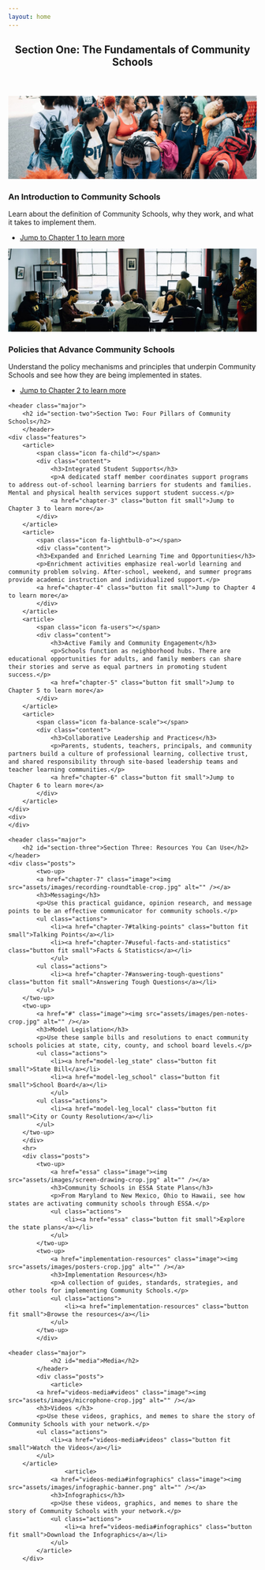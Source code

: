 ```yaml
---
layout: home
---
```


<section>

<!-- Section One -->

<header class="major">
	<h2 id="section-one">Section One: The Fundamentals of Community Schools</h2>
</header>
<div class="posts">
	<two-up>
		<a href="chapter-1" class="image"><img src="assets/images/crowd-crop.jpg" alt="" /></a>
		<h3>An Introduction to Community Schools</h3>
		<p>Learn about the definition of Community Schools, why they work, and what it takes to implement them.</p>
		<ul class="actions">
			<li><a href="chapter-1" class="button fit small">Jump to Chapter 1 to learn more</a></li>
		</ul>
	</two-up>
	<two-up>
		<a href="chapter-2" class="image"><img src="assets/images/one-hood-crop.jpg" alt="" /></a>
		<h3>Policies that Advance Community Schools</h3>
		<p>Understand the policy mechanisms and principles that underpin Community Schools and see how they are being implemented in states.</p>
		<ul class="actions">
			<li><a href="chapter-2" class="button fit small">Jump to Chapter 2 to learn more</a></li>
		</ul>
	</two-up>
	</div>

<!-- Section Two -->

	<header class="major">
		<h2 id="section-two">Section Two: Four Pillars of Community Schools</h2>
		</header>
	<div class="features">
		<article>
			<span class="icon fa-child"></span>
			<div class="content">
				<h3>Integrated Student Supports</h3>
				<p>A dedicated staff member coordinates support programs to address out-of-school learning barriers for students and families. Mental and physical health services support student success.</p>
				<a href="chapter-3" class="button fit small">Jump to Chapter 3 to learn more</a>
			</div>
		</article>
		<article>
			<span class="icon fa-lightbulb-o"></span>
			<div class="content">
			<h3>Expanded and Enriched Learning Time and Opportunities</h3>
			<p>Enrichment activities emphasize real-world learning and community problem solving. After-school, weekend, and summer programs provide academic instruction and individualized support.</p>
			<a href="chapter-4" class="button fit small">Jump to Chapter 4 to learn more</a>
			</div>
		</article>
		<article>
			<span class="icon fa-users"></span>
			<div class="content">
				<h3>Active Family and Community Engagement</h3>
				<p>Schools function as neighborhood hubs. There are educational opportunities for adults, and family members can share their stories and serve as equal partners in promoting student success.</p>
				<a href="chapter-5" class="button fit small">Jump to Chapter 5 to learn more</a>
			</div>
		</article>
		<article>
			<span class="icon fa-balance-scale"></span>
			<div class="content">
				<h3>Collaborative Leadership and Practices</h3>
				<p>Parents, students, teachers, principals, and community partners build a culture of professional learning, collective trust, and shared responsibility through site-based leadership teams and teacher learning communities.</p>
				<a href="chapter-6" class="button fit small">Jump to Chapter 6 to learn more</a>
			</div>
		</article>
	</div>
	<div>
	</div>

<!-- Section Three -->

	<header class="major">
		<h2 id="section-three">Section Three: Resources You Can Use</h2>
	</header>
	<div class="posts">
			<two-up>
			<a href="chapter-7" class="image"><img src="assets/images/recording-roundtable-crop.jpg" alt="" /></a>
			<h3>Messaging</h3>
			<p>Use this practical guidance, opinion research, and message points to be an effective communicator for community schools.</p>
			<ul class="actions">
				<li><a href="chapter-7#talking-points" class="button fit small">Talking Points</a></li>
				<li><a href="chapter-7#useful-facts-and-statistics" class="button fit small">Facts & Statistics</a></li>
				</ul>
			<ul class="actions">
				<li><a href="chapter-7#answering-tough-questions" class="button fit small">Answering Tough Questions</a></li>
			</ul>
		</two-up>
		<two-up>
			<a href="#" class="image"><img src="assets/images/pen-notes-crop.jpg" alt="" /></a>
			<h3>Model Legislation</h3>
			<p>Use these sample bills and resolutions to enact community schools policies at state, city, county, and school board levels.</p>
			<ul class="actions">
				<li><a href="model-leg_state" class="button fit small">State Bill</a></li>
				<li><a href="model-leg_school" class="button fit small">School Board</a></li>
				</ul>
			<ul class="actions">
				<li><a href="model-leg_local" class="button fit small">City or County Resolution</a></li>
			</ul>
		</two-up>
		</div>
		<hr>
		<div class="posts">
			<two-up>
				<a href="essa" class="image"><img src="assets/images/screen-drawing-crop.jpg" alt="" /></a>
				<h3>Community Schools in ESSA State Plans</h3>
				<p>From Maryland to New Mexico, Ohio to Hawaii, see how states are activating community schools through ESSA.</p>
				<ul class="actions">
					<li><a href="essa" class="button fit small">Explore the state plans</a></li>
				</ul>
			</two-up>
			<two-up>
				<a href="implementation-resources" class="image"><img src="assets/images/posters-crop.jpg" alt="" /></a>
				<h3>Implementation Resources</h3>
				<p>A collection of guides, standards, strategies, and other tools for implementing Community Schools.</p>
				<ul class="actions">
					<li><a href="implementation-resources" class="button fit small">Browse the resources</a></li>
				</ul>
			</two-up>
			</div>

<!-- Appendix -->

	<header class="major">
				<h2 id="media">Media</h2>
			</header>
			<div class="posts">
				<article>
			<a href="videos-media#videos" class="image"><img src="assets/images/microphone-crop.jpg" alt="" /></a>
			<h3>Videos </h3>
			<p>Use these videos, graphics, and memes to share the story of Community Schools with your network.</p>
			<ul class="actions">
				<li><a href="videos-media#videos" class="button fit small">Watch the Videos</a></li>
			</ul>
		</article>
					<article>
				<a href="videos-media#infographics" class="image"><img src="assets/images/infographic-banner.png" alt="" /></a>
				<h3>Infographics</h3>
				<p>Use these videos, graphics, and memes to share the story of Community Schools with your network.</p>
				<ul class="actions">
					<li><a href="videos-media#infographics" class="button fit small">Download the Infographics</a></li>
				</ul>
			</article>
		</div>

</section>
